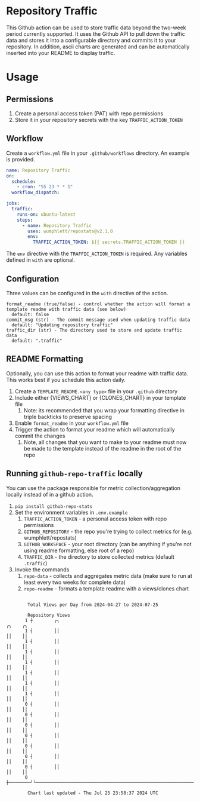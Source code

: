 # Repository Traffic

This Github action can be used to store traffic data beyond the two-week period currently supported.
It uses the Github API to pull down the traffic data and stores it into a configurable directory and commits it to your 
repository. In addition, ascii charts are generated and can be automatically inserted into your README to display traffic.

# Usage
## Permissions
1. Create a personal access token (PAT) with repo permissions
2. Store it in your repository secrets with the key `TRAFFIC_ACTION_TOKEN`

## Workflow
Create a `workflow.yml` file in your `.github/workflows` directory. An example is provided.

```yaml
name: Repository Traffic
on:
  schedule:
    - cron: "55 23 * * 1"
  workflow_dispatch:

jobs:
  traffic:
    runs-on: ubuntu-latest
    steps:
      - name: Repository Traffic
        uses: wumphlett/repostats@v2.1.0
        env:
          TRAFFIC_ACTION_TOKEN: ${{ secrets.TRAFFIC_ACTION_TOKEN }}
```
The `env` directive with the `TRAFFIC_ACTION_TOKEN` is required. Any variables defined in `with` are optional.

## Configuration
Three values can be configured in the `with` directive of the action.
```
format_readme (true/false) - control whether the action will format a template readme with traffic data (see below)
  default: false
commit_msg (str) - The commit message used when updating traffic data
  default: "Updating repository traffic"
traffic_dir (str) - The directory used to store and update traffic data
  default: ".traffic"
```

## README Formatting
Optionally, you can use this action to format your readme with traffic data. This works best if you schedule this action
daily.

1. Create a `TEMPLATE_README.<any type>` file in your `.github` directory
2. Include either {VIEWS_CHART} or {CLONES_CHART} in your template file
   1. Note: its recommended that you wrap your formatting directive in triple backticks to preserve spacing
3. Enable `format_readme` in your `workflow.yml` file
4. Trigger the action to format your readme which will automatically commit the changes
   1. Note, all changes that you want to make to your readme must now be made to the template instead of the readme in the root of the repo

## Running `github-repo-traffic` locally
You can use the package responsible for metric collection/aggregation locally instead of in a github action.

1. `pip install github-repo-stats`
2. Set the environment variables in `.env.example`
   1. `TRAFFIC_ACTION_TOKEN` - a personal access token with repo permissions
   2. `GITHUB_REPOSITORY` - the repo you're trying to collect metrics for (e.g. wumphlett/repostats)
   3. `GITHUB_WORKSPACE` - your root directory (can be anything if you're not using readme formatting, else root of a repo)
   4. `TRAFFIC_DIR` - the directory to store collected metrics (default `.traffic`)
3. Invoke the commands
   1. `repo-data` - collects and aggregates metric data (make sure to run at least every two weeks for complete data)
   2. `repo-readme` - formats a template readme with a views/clones chart

```

        Total Views per Day from 2024-04-27 to 2024-07-25

        Repository Views
       1 ┼        ╭╮                                                                    ╭╮    ╭╮
       1 ┤        ││                                                                    ││    ││
       1 ┤        ││                                                                    ││    ││
       1 ┤        ││                                                                    ││    ││
       1 ┤        ││                                                                    ││    ││
       1 ┤        ││                                                                    ││    ││
       1 ┤        ││                                                                    ││    ││
       1 ┤        ││                                                                    ││    ││
       0 ┤        ││                                                                    ││    ││
       0 ┤        ││                                                                    ││    ││
       0 ┤        ││                                                                    ││    ││
       0 ┤        ││                                                                    ││    ││
       0 ┤        ││                                                                    ││    ││
       0 ┤        ││                                                                    ││    ││
       0 ┤        ││                                                                    ││    ││
       0 ┼────────╯╰────────────────────────────────────────────────────────────────────╯╰────╯╰───

        Chart last updated - Thu Jul 25 23:58:37 2024 UTC
        
```

